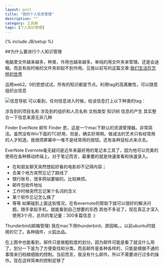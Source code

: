 ```yaml
---
layout: post
title: "我的个人信息管理"
description: ""
category: 工具癖
tags: [个人知识管理]
---
```

{% include JB/setup %}

##为什么要进行个人知识管理

电脑里文件越来越多，种类，作用也越来越多。单纯的用文件夹来管理。还是会迷糊。而且有些时候的文件夹却起不到作用。见我以前写的这篇文章:[我们生活在怎样的世界][1]

运用web2。0的思想试试，所有的知识都是节点。利用tag的高离散性，可以随意组织出信息

![信息导航](../../../../assets/images/信息导航v1.0.jpg)
可以看到，任何信息进入时候，给该信息打上以下种类的tag：

涉及到的项目名称
涉及到的组织和人员名称
文档类型
知识树
信息的产生
其实整合一下信息来源无非几种

Finder
EverNote
邮件
Finder
恩，这是一个mac下默认的资源管理器。非常简洁。虽然没有Win下面的TC好用，但是，确实好用啊。做减法的艺术只有经常用的人才知道。我很烦屏幕中一堆不是经常用的按钮。还有各种鼠标点来点去。

EverNote
Evernote毫无疑问是近年来最好用的笔记本工具了，因为他可以完美的使用在各种移动终端上。对于笔记而言，最重要的就是快速查看和快速录入。

* 在和朋友聊天突然想起好看的电影却不记得内容；
* 去某个地方突然忘记了路线了
* 银行账号，很多网站要输的。比较麻烦。
* 邮件包收件地址
* 工作时候突然忘记某个名词的含义
* 某个软件忘记怎么搞了
* 等等
如果碰到上面这些情况，在有evernote的帮助下就可以很好的解决问题。随手拿起手机，就能看到自己想要的东西 其他不多说了。现在真正才深入使用3个月，总共的笔记量：300多篇信息 :)

Thunderbird(邮箱管理)
我在mac下用thunderbird，原因嘛。。以前ubuntu时就用的它了。各种插件，火狐出品。

在上图中也能看到，邮件只是做粗粒度的划分。因为邮件可能是看了就没什么用了。划分一下是为了方便查找和分类。而且邮件是各种各样的，只能是根据不通的事情来归档做细致的控制。当前而言，我没有什么邮件。所以不需要进行过多的操作。现在这样简单的控制足够了


[1]: ../../../../2012/04/08/what-my-life